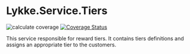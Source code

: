 # Lykke.Service.Tiers

![calculate coverage](https://github.com/OpenMAVN/MAVN.Service.Tiers/workflows/coverage%20report/badge.svg)
[![Coverage Status](https://coveralls.io/repos/github/OpenMAVN/MAVN.Service.Tiers/badge.svg?branch=master)](https://coveralls.io/github/OpenMAVN/MAVN.Service.Tiers?branch=master)

This service responsible for reward tiers. It contains tiers definitions and assigns an appropriate tier to the customers.
